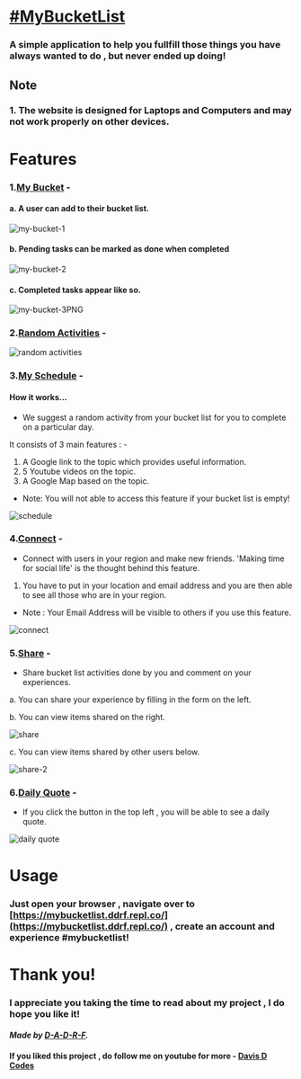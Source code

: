 # [#MyBucketList](https://mybucketlist.ddrf.repl.co/)
### A simple application to help you fullfill those things you have always wanted to do , but never ended up doing!




## Note
### 1. The website is designed for Laptops and Computers and may not work properly on other devices.

# Features
### 1.[My Bucket](https://mybucketlist.ddrf.repl.co/bucket_list) -  

#### a. A user can add to their bucket list.
![my-bucket-1](https://user-images.githubusercontent.com/69009528/163725173-e684a7a7-96ac-4ecd-b7a1-0bc51e1fcd62.PNG)

#### b. Pending tasks can be marked as done when completed
![my-bucket-2](https://user-images.githubusercontent.com/69009528/163725201-c58f3678-e8a2-405e-8529-66f35574b7f5.PNG)

#### c. Completed tasks appear like so.
![my-bucket-3PNG](https://user-images.githubusercontent.com/69009528/163725202-10b10791-d945-45e0-b028-a9938b446724.PNG)

### 2.[Random Activities](https://mybucketlist.ddrf.repl.co/activities) -  
![random activities](https://user-images.githubusercontent.com/69009528/163725359-3dd4e5f5-9357-4bfa-a3f8-a86feb95eb49.PNG)


### 3.[My Schedule](https://mybucketlist.ddrf.repl.co/calendar) -  

#### How it works...

 - We suggest a random activity from your bucket list for you to complete on a particular day.

It consists of 3 main features : - 
1. A Google link to the topic which provides useful information.
2. 5 Youtube videos on the topic.
3. A Google Map based on the topic.

 - Note: You will not able to access this feature if your bucket list is empty!

![schedule](https://user-images.githubusercontent.com/69009528/163725733-0db00e8f-5c8f-48fb-8efe-214356470a58.gif)


### 4.[Connect](https://mybucketlist.ddrf.repl.co/connect) -  

 - Connect with users in your region and make new friends. 'Making time for social life' is the thought behind this feature.

1. You have to put in your location and email address and you are then able to see all those who are in your region.
 - Note : Your Email Address will be visible to others if you use this feature.
 
 ![connect](https://user-images.githubusercontent.com/69009528/163725864-e4d13db5-beed-469f-8df3-22c4d6cb95a8.PNG)

### 5.[Share](https://mybucketlist.ddrf.repl.co/share) -  

 - Share bucket list activities done by you and comment on your experiences.

a. You can share your experience by filling in the form on the left.

b. You can view items shared on the right.

![share](https://user-images.githubusercontent.com/69009528/163726229-b52a99a0-1258-415d-93af-708133082450.PNG)

c. You can view items shared by other users below.

![share-2](https://user-images.githubusercontent.com/69009528/163726268-528daa35-f60b-4833-8f4c-49d8cf09c857.PNG)

### 6.[Daily Quote](https://mybucketlist.ddrf.repl.co/) -  

 - If you click the button in the top left , you will be able to see a daily quote.

![daily quote](https://user-images.githubusercontent.com/69009528/163726326-8c50e56b-af8d-47bf-a497-d5dff26ed173.PNG)


# Usage

### Just open your browser , navigate over to [https://mybucketlist.ddrf.repl.co/](https://mybucketlist.ddrf.repl.co/) , create an account and experience #mybucketlist!  

# Thank you!

### I appreciate you taking the time to read about my project , I do hope you like it!  
  
#### *Made by [D-A-D-R-F](https://github.com/D-A-D-R-F).*
#### If you liked this project , do follow me on youtube for more - [Davis D Codes](https://www.youtube.com/c/DavisDCodes)



